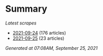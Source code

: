 # Summary
*Latest scrapes*
* [2021-09-24](https://github.com/nuuuwan/news_lk/blob/data/news_lk.2021-09-24.json) (176 articles)
* [2021-09-25](https://github.com/nuuuwan/news_lk/blob/data/news_lk.2021-09-25.json) (23 articles)

*Generated at 07:08AM, September 25, 2021*
